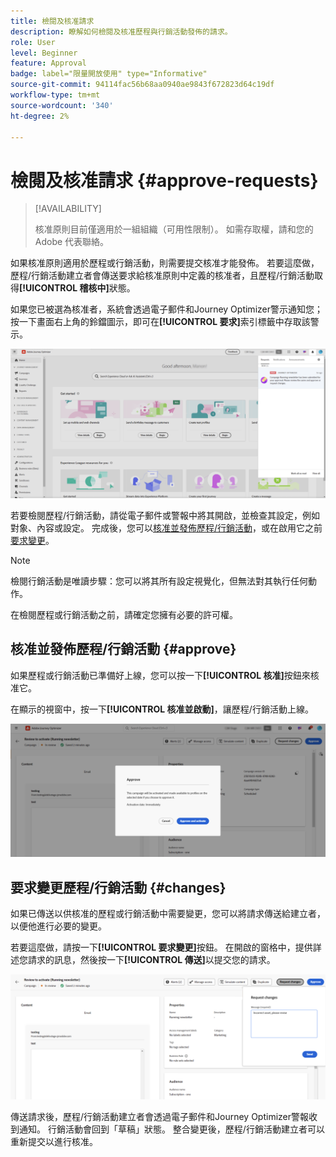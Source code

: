 ```yaml
---
title: 檢閱及核准請求
description: 瞭解如何檢閱及核准歷程與行銷活動發佈的請求。
role: User
level: Beginner
feature: Approval
badge: label="限量開放使用" type="Informative"
source-git-commit: 94114fac56b68aa0940ae9843f672823d64c19df
workflow-type: tm+mt
source-wordcount: '340'
ht-degree: 2%

---
```



# 檢閱及核准請求 {#approve-requests}

>[!AVAILABILITY]
>
> 核准原則目前僅適用於一組組織（可用性限制）。 如需存取權，請和您的 Adobe 代表聯絡。

如果核准原則適用於歷程或行銷活動，則需要提交核准才能發佈。 若要這麼做，歷程/行銷活動建立者會傳送要求給核准原則中定義的核准者，且歷程/行銷活動取得&#x200B;**[!UICONTROL 稽核中]**&#x200B;狀態。

如果您已被選為核准者，系統會透過電子郵件和Journey Optimizer警示通知您；按一下畫面右上角的鈴鐺圖示，即可在&#x200B;**[!UICONTROL 要求]**&#x200B;索引標籤中存取該警示。

![](assets/request-notification.png)

若要檢閱歷程/行銷活動，請從電子郵件或警報中將其開啟，並檢查其設定，例如對象、內容或設定。
完成後，您可以[核准並發佈歷程/行銷活動](#approve)，或在啟用它之前[要求變更](#changes)。

>[!NOTE]
>
>檢閱行銷活動是唯讀步驟：您可以將其所有設定視覺化，但無法對其執行任何動作。
>
>在檢閱歷程或行銷活動之前，請確定您擁有必要的許可權。

## 核准並發佈歷程/行銷活動 {#approve}

如果歷程或行銷活動已準備好上線，您可以按一下&#x200B;**[!UICONTROL 核准]**&#x200B;按鈕來核准它。

在顯示的視窗中，按一下&#x200B;**[!UICONTROL 核准並啟動]**，讓歷程/行銷活動上線。

![](assets/approve-request.png)

## 要求變更歷程/行銷活動 {#changes}

如果已傳送以供核准的歷程或行銷活動中需要變更，您可以將請求傳送給建立者，以便他進行必要的變更。

若要這麼做，請按一下&#x200B;**[!UICONTROL 要求變更]**&#x200B;按鈕。 在開啟的窗格中，提供詳述您請求的訊息，然後按一下&#x200B;**[!UICONTROL 傳送]**&#x200B;以提交您的請求。

![](assets/request-changes.png)

傳送請求後，歷程/行銷活動建立者會透過電子郵件和Journey Optimizer警報收到通知。 行銷活動會回到「草稿」狀態。 整合變更後，歷程/行銷活動建立者可以重新提交以進行核准。
